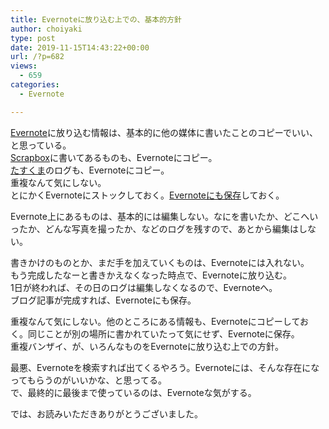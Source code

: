 ```yaml
---
title: Evernoteに放り込む上での、基本的方針
author: choiyaki
type: post
date: 2019-11-15T14:43:22+00:00
url: /?p=682
views:
  - 659
categories:
  - Evernote

---
```

[Evernote][1]に放り込む情報は、基本的に他の媒体に書いたことのコピーでいい、と思っている。  
[Scrapbox][2]に書いてあるものも、Evernoteにコピー。  
[たすくま][3]のログも、Evernoteにコピー。  
重複なんて気にしない。  
とにかくEvernoteにストックしておく。[Evernoteにも保存][4]しておく。

Evernote上にあるものは、基本的には編集しない。なにを書いたか、どこへいったか、どんな写真を撮ったか、などのログを残すので、あとから編集はしない。

書きかけのものとか、まだ手を加えていくものは、Evernoteには入れない。  
もう完成したなーと書きかえなくなった時点で、Evernoteに放り込む。  
1日が終われば、その日のログは編集しなくなるので、Evernoteへ。  
ブログ記事が完成すれば、Evernoteにも保存。

重複なんて気にしない。他のところにある情報も、Evernoteにコピーしておく。同じことが別の場所に書かれていたって気にせず、Evernoteに保存。  
重複バンザイ、が、いろんなものをEvernoteに放り込む上での方針。

最悪、Evernoteを検索すれば出てくるやろう。Evernoteには、そんな存在になってもらうのがいいかな、と思ってる。  
で、最終的に最後まで使っているのは、Evernoteな気がする。

では、お読みいただきありがとうございました。

 [1]: https://scrapbox.io/choiyaki-hondana/Evernote
 [2]: https://scrapbox.io/choiyaki-hondana/Scrapbox
 [3]: https://scrapbox.io/choiyaki-hondana/%E3%81%9F%E3%81%99%E3%81%8F%E3%81%BE
 [4]: https://scrapbox.io/choiyaki-hondana/Evernote%E3%81%AB%E3%82%82%E4%BF%9D%E5%AD%98